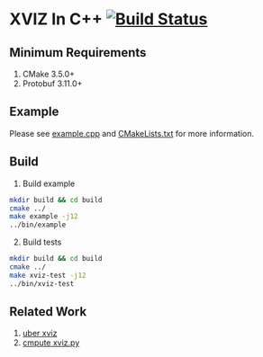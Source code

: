 # XVIZ In C++ [![Build Status](https://travis-ci.com/wx9698/xviz.svg?branch=master)](https://travis-ci.com/wx9698/xviz)

## Minimum Requirements
1. CMake 3.5.0+
2. Protobuf 3.11.0+

## Example

Please see [example.cpp](https://github.com/wx9698/xviz/blob/master/main.cpp) and [CMakeLists.txt](https://github.com/wx9698/xviz/blob/master/CMakeLists.txt) for more information.

## Build

1. Build example
```bash
mkdir build && cd build
cmake ../
make example -j12
../bin/example
```

2. Build tests
```bash
mkdir build && cd build
cmake ../
make xviz-test -j12
../bin/xviz-test
```

## Related Work
1. [uber xviz](https://github.com/uber/xviz)
2. [cmpute xviz.py](https://github.com/cmpute/xviz.py)
